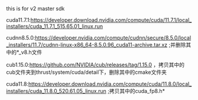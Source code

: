 this is for v2 master sdk

cuda11.7.1:https://developer.download.nvidia.com/compute/cuda/11.7.1/local_installers/cuda_11.7.1_515.65.01_linux.run

cudnn8.5.0:https://developer.nvidia.com/compute/cudnn/secure/8.5.0/local_installers/11.7/cudnn-linux-x86_64-8.5.0.96_cuda11-archive.tar.xz ;并删除其中的*_v8.h文件

cub1.15.0:https://github.com/NVIDIA/cub/releases/tag/1.15.0 ，拷贝其中的cub文件夹到thrust/system/cuda/detail下，删除其中的cmake文件夹

cuda11.8:https://developer.download.nvidia.com/compute/cuda/11.8.0/local_installers/cuda_11.8.0_520.61.05_linux.run ;拷贝其中的cuda_fp8.h*
